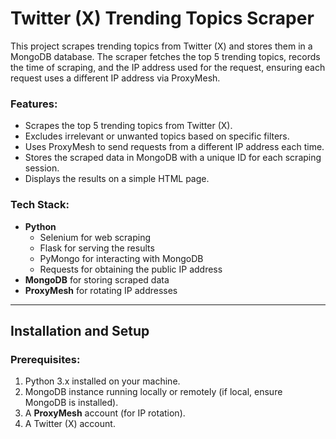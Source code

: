 # Twitter (X) Trending Topics Scraper

This project scrapes trending topics from Twitter (X) and stores them in a MongoDB database. The scraper fetches the top 5 trending topics, records the time of scraping, and the IP address used for the request, ensuring each request uses a different IP address via ProxyMesh.

### Features:
- Scrapes the top 5 trending topics from Twitter (X).
- Excludes irrelevant or unwanted topics based on specific filters.
- Uses ProxyMesh to send requests from a different IP address each time.
- Stores the scraped data in MongoDB with a unique ID for each scraping session.
- Displays the results on a simple HTML page.

### Tech Stack:
- **Python**
  - Selenium for web scraping
  - Flask for serving the results
  - PyMongo for interacting with MongoDB
  - Requests for obtaining the public IP address
- **MongoDB** for storing scraped data
- **ProxyMesh** for rotating IP addresses

---

## Installation and Setup

### Prerequisites:
1. Python 3.x installed on your machine.
2. MongoDB instance running locally or remotely (if local, ensure MongoDB is installed).
3. A **ProxyMesh** account (for IP rotation).
4. A Twitter (X) account.
